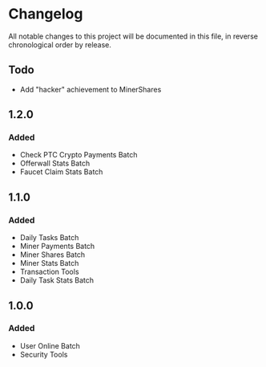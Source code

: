 # Changelog

All notable changes to this project will be documented in this file, in reverse chronological order by release.

## Todo
- Add "hacker" achievement to MinerShares


## 1.2.0

### Added
- Check PTC Crypto Payments Batch
- Offerwall Stats Batch
- Faucet Claim Stats Batch

## 1.1.0

### Added
- Daily Tasks Batch
- Miner Payments Batch
- Miner Shares Batch
- Miner Stats Batch
- Transaction Tools
- Daily Task Stats Batch

## 1.0.0

### Added
- User Online Batch
- Security Tools